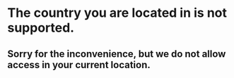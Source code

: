 The country you are located in is not supported.
================================================

Sorry for the inconvenience, but we do not allow access in your current location.
---------------------------------------------------------------------------------